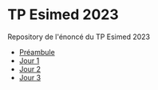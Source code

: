 # TP Esimed 2023

Repository de l'énoncé du TP Esimed 2023

- [Préambule](PREAMBULE.md)
- [Jour 1](TP_JOUR_1.md)
- [Jour 2](TP_JOUR_2.md)
- [Jour 3](TP_JOUR_3.md)